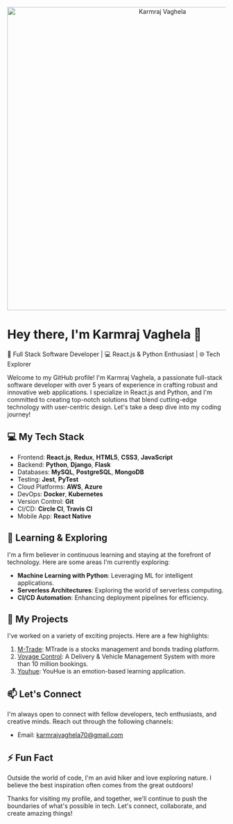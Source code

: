 <p align="center">
  <img src="https://media.giphy.com/media/v1.Y2lkPTc5MGI3NjExeWo2cWljN24xanAzaWQ0OXA1bzdrcHplM2xidjcwcGg4dWZlOHJ3ciZlcD12MV9pbnRlcm5hbF9naWZfYnlfaWQmY3Q9Zw/pOEbLRT4SwD35IELiQ/giphy.gif" alt="Karmraj Vaghela" width="700"/>
</p>

# Hey there, I'm Karmraj Vaghela 👋

🚀 Full Stack Software Developer | 💻 React.js & Python Enthusiast | 🌐 Tech Explorer

Welcome to my GitHub profile! I'm Karmraj Vaghela, a passionate full-stack software developer with over 5 years of experience in crafting robust and innovative web applications. I specialize in React.js and Python, and I'm committed to creating top-notch solutions that blend cutting-edge technology with user-centric design. Let's take a deep dive into my coding journey!

## 💻 My Tech Stack

- Frontend: **React.js**, **Redux**, **HTML5**, **CSS3**, **JavaScript**
- Backend: **Python**, **Django**, **Flask**
- Databases: **MySQL**, **PostgreSQL**, **MongoDB**
- Testing: **Jest**, **PyTest**
- Cloud Platforms: **AWS**, **Azure**
- DevOps: **Docker**, **Kubernetes**
- Version Control: **Git**
- CI/CD: **Circle CI**, **Travis CI**
- Mobile App: **React Native**

## 🌱 Learning & Exploring

I'm a firm believer in continuous learning and staying at the forefront of technology. Here are some areas I'm currently exploring:

- **Machine Learning with Python**: Leveraging ML for intelligent applications.
- **Serverless Architectures**: Exploring the world of serverless computing.
- **CI/CD Automation**: Enhancing deployment pipelines for efficiency.

## 🚀 My Projects

I've worked on a variety of exciting projects. Here are a few highlights:

1. [M-Trade](https://trade.cicada.io/): MTrade is a stocks management and bonds trading platform.
2. [Voyage Control](https://voyagecontrol.com/): A Delivery & Vehicle Management System with more than 10 million bookings.
3. [Youhue](https://youhue.com/): YouHue is an emotion-based learning application.

## 📫 Let's Connect

I'm always open to connect with fellow developers, tech enthusiasts, and creative minds. Reach out through the following channels:

- Email: karmrajvaghela70@gmail.com

## ⚡ Fun Fact

Outside the world of code, I'm an avid hiker and love exploring nature. I believe the best inspiration often comes from the great outdoors!

Thanks for visiting my profile, and together, we'll continue to push the boundaries of what's possible in tech. Let's connect, collaborate, and create amazing things!
